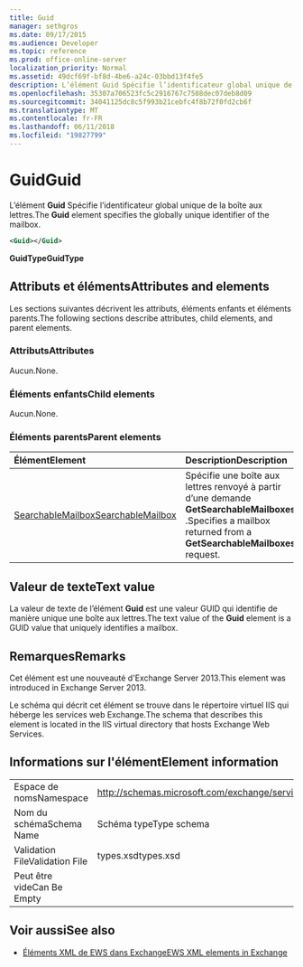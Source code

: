 ```yaml
---
title: Guid
manager: sethgros
ms.date: 09/17/2015
ms.audience: Developer
ms.topic: reference
ms.prod: office-online-server
localization_priority: Normal
ms.assetid: 49dcf69f-bf8d-4be6-a24c-03bbd13f4fe5
description: L’élément Guid Spécifie l’identificateur global unique de la boîte aux lettres.
ms.openlocfilehash: 35307a706523fc5c2916767c7508dec07deb8d09
ms.sourcegitcommit: 34041125dc8c5f993b21cebfc4f8b72f0fd2cb6f
ms.translationtype: MT
ms.contentlocale: fr-FR
ms.lasthandoff: 06/11/2018
ms.locfileid: "19827799"
---
```

# <a name="guid"></a><span data-ttu-id="9e10e-103">Guid</span><span class="sxs-lookup"><span data-stu-id="9e10e-103">Guid</span></span>

<span data-ttu-id="9e10e-104">L’élément **Guid** Spécifie l’identificateur global unique de la boîte aux lettres.</span><span class="sxs-lookup"><span data-stu-id="9e10e-104">The **Guid** element specifies the globally unique identifier of the mailbox.</span></span> 
  
```XML
<Guid></Guid>
```

 <span data-ttu-id="9e10e-105">**GuidType**</span><span class="sxs-lookup"><span data-stu-id="9e10e-105">**GuidType**</span></span>
## <a name="attributes-and-elements"></a><span data-ttu-id="9e10e-106">Attributs et éléments</span><span class="sxs-lookup"><span data-stu-id="9e10e-106">Attributes and elements</span></span>

<span data-ttu-id="9e10e-107">Les sections suivantes décrivent les attributs, éléments enfants et éléments parents.</span><span class="sxs-lookup"><span data-stu-id="9e10e-107">The following sections describe attributes, child elements, and parent elements.</span></span>
  
### <a name="attributes"></a><span data-ttu-id="9e10e-108">Attributs</span><span class="sxs-lookup"><span data-stu-id="9e10e-108">Attributes</span></span>

<span data-ttu-id="9e10e-109">Aucun.</span><span class="sxs-lookup"><span data-stu-id="9e10e-109">None.</span></span>
  
### <a name="child-elements"></a><span data-ttu-id="9e10e-110">Éléments enfants</span><span class="sxs-lookup"><span data-stu-id="9e10e-110">Child elements</span></span>

<span data-ttu-id="9e10e-111">Aucun.</span><span class="sxs-lookup"><span data-stu-id="9e10e-111">None.</span></span>
  
### <a name="parent-elements"></a><span data-ttu-id="9e10e-112">Éléments parents</span><span class="sxs-lookup"><span data-stu-id="9e10e-112">Parent elements</span></span>

|<span data-ttu-id="9e10e-113">**Élément**</span><span class="sxs-lookup"><span data-stu-id="9e10e-113">**Element**</span></span>|<span data-ttu-id="9e10e-114">**Description**</span><span class="sxs-lookup"><span data-stu-id="9e10e-114">**Description**</span></span>|
|:-----|:-----|
|[<span data-ttu-id="9e10e-115">SearchableMailbox</span><span class="sxs-lookup"><span data-stu-id="9e10e-115">SearchableMailbox</span></span>](searchablemailbox.md) <br/> |<span data-ttu-id="9e10e-116">Spécifie une boîte aux lettres renvoyé à partir d’une demande **GetSearchableMailboxes** .</span><span class="sxs-lookup"><span data-stu-id="9e10e-116">Specifies a mailbox returned from a **GetSearchableMailboxes** request.</span></span>  <br/> |
   
## <a name="text-value"></a><span data-ttu-id="9e10e-117">Valeur de texte</span><span class="sxs-lookup"><span data-stu-id="9e10e-117">Text value</span></span>

<span data-ttu-id="9e10e-118">La valeur de texte de l’élément **Guid** est une valeur GUID qui identifie de manière unique une boîte aux lettres.</span><span class="sxs-lookup"><span data-stu-id="9e10e-118">The text value of the **Guid** element is a GUID value that uniquely identifies a mailbox.</span></span> 
  
## <a name="remarks"></a><span data-ttu-id="9e10e-119">Remarques</span><span class="sxs-lookup"><span data-stu-id="9e10e-119">Remarks</span></span>

<span data-ttu-id="9e10e-120">Cet élément est une nouveauté d'Exchange Server 2013.</span><span class="sxs-lookup"><span data-stu-id="9e10e-120">This element was introduced in Exchange Server 2013.</span></span>
  
<span data-ttu-id="9e10e-121">Le schéma qui décrit cet élément se trouve dans le répertoire virtuel IIS qui héberge les services web Exchange.</span><span class="sxs-lookup"><span data-stu-id="9e10e-121">The schema that describes this element is located in the IIS virtual directory that hosts Exchange Web Services.</span></span>
  
## <a name="element-information"></a><span data-ttu-id="9e10e-122">Informations sur l'élément</span><span class="sxs-lookup"><span data-stu-id="9e10e-122">Element information</span></span>

|||
|:-----|:-----|
|<span data-ttu-id="9e10e-123">Espace de noms</span><span class="sxs-lookup"><span data-stu-id="9e10e-123">Namespace</span></span>  <br/> |http://schemas.microsoft.com/exchange/services/2006/types  <br/> |
|<span data-ttu-id="9e10e-124">Nom du schéma</span><span class="sxs-lookup"><span data-stu-id="9e10e-124">Schema Name</span></span>  <br/> |<span data-ttu-id="9e10e-125">Schéma type</span><span class="sxs-lookup"><span data-stu-id="9e10e-125">Type schema</span></span>  <br/> |
|<span data-ttu-id="9e10e-126">Validation File</span><span class="sxs-lookup"><span data-stu-id="9e10e-126">Validation File</span></span>  <br/> |<span data-ttu-id="9e10e-127">types.xsd</span><span class="sxs-lookup"><span data-stu-id="9e10e-127">types.xsd</span></span>  <br/> |
|<span data-ttu-id="9e10e-128">Peut être vide</span><span class="sxs-lookup"><span data-stu-id="9e10e-128">Can Be Empty</span></span>  <br/> ||
   
## <a name="see-also"></a><span data-ttu-id="9e10e-129">Voir aussi</span><span class="sxs-lookup"><span data-stu-id="9e10e-129">See also</span></span>



- [<span data-ttu-id="9e10e-130">Éléments XML de EWS dans Exchange</span><span class="sxs-lookup"><span data-stu-id="9e10e-130">EWS XML elements in Exchange</span></span>](ews-xml-elements-in-exchange.md)

